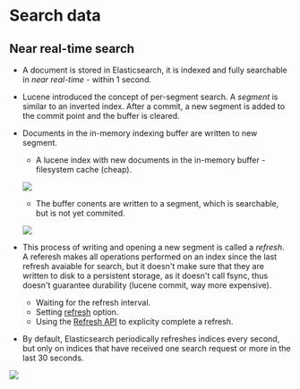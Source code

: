 # Search data

## Near real-time search

- A document is stored in Elasticsearch, it is indexed and fully searchable in _near real-time_ - within 1 second.
- Lucene introduced the concept of per-segment search. A _segment_ is similar to an inverted index. After a commit, a new segment is added to the commit point and the buffer is cleared.
- Documents in the in-memory indexing buffer are written to new segment.

  - A lucene index with new documents in the in-memory buffer - filesystem cache (cheap).

  ![](https://www.elastic.co/guide/en/elasticsearch/reference/current/images/lucene-in-memory-buffer.png)

  - The buffer conents are written to a segment, which is searchable, but is not yet commited.

  ![](https://www.elastic.co/guide/en/elasticsearch/reference/current/images/lucene-written-not-committed.png)

- This process of writing and opening a new segment is called a _refresh_. A referesh makes all operations performed on an index since the last refresh avaiable for search, but it doesn't make sure that they are written to disk to a persistent storage, as it doesn't call fsync, thus doesn't guarantee durability (lucene commit, way more expensive).
  - Waiting for the refresh interval.
  - Setting [refresh](https://www.elastic.co/guide/en/elasticsearch/reference/current/docs-refresh.html) option.
  - Using the [Refresh API](https://www.elastic.co/guide/en/elasticsearch/reference/current/indices-refresh.html) to explicity complete a refresh.
- By default, Elasticsearch periodically refreshes indices every second, but only on indices that have received one search request or more in the last 30 seconds.

![](https://i.stack.imgur.com/8tkrD.png)
